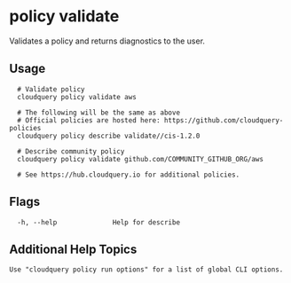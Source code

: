 # policy validate

Validates a policy and returns diagnostics to the user.

## Usage

```
  # Validate policy
  cloudquery policy validate aws

  # The following will be the same as above
  # Official policies are hosted here: https://github.com/cloudquery-policies
  cloudquery policy describe validate//cis-1.2.0

  # Describe community policy
  cloudquery policy validate github.com/COMMUNITY_GITHUB_ORG/aws

  # See https://hub.cloudquery.io for additional policies.

```

## Flags

```
  -h, --help              Help for describe
```

## Additional Help Topics

```
Use "cloudquery policy run options" for a list of global CLI options.
```
